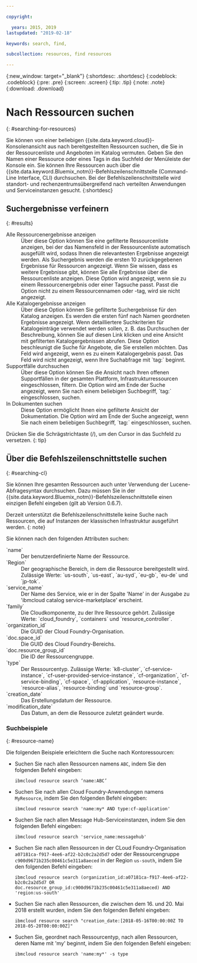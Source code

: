 ```yaml
---

copyright:

  years: 2015, 2019
lastupdated: "2019-02-18"

keywords: search, find,

subcollection: resources, find resources

---
```


{:new_window: target="_blank"}
{:shortdesc: .shortdesc}
{:codeblock: .codeblock}
{:pre: .pre}
{:screen: .screen}
{:tip: .tip}
{:note: .note}
{:download: .download}


# Nach Ressourcen suchen
{: #searching-for-resources}

Sie können von einer beliebigen {{site.data.keyword.cloud}}-Konsolenansicht aus nach bereitgestellten Ressourcen suchen, die Sie in der Ressourcenliste und Angeboten im Katalog vermuten. Geben Sie den Namen einer Ressource oder eines Tags in das Suchfeld der Menüleiste der Konsole ein. Sie können Ihre Ressourcen auch über die {{site.data.keyword.Bluemix_notm}}-Befehlszeilenschnittstelle (Command-Line Interface, CLI) durchsuchen. Bei der Befehlszeilenschnittstelle wird standort- und rechenzentrumsübergreifend nach verteilten Anwendungen und Serviceinstanzen gesucht.
{:shortdesc}

## Suchergebnisse verfeinern
{: #results}

<dl>
<dt>Alle Ressourcenergebnisse anzeigen</dt>
<dd>Über diese Option können Sie eine gefilterte Ressourcenliste anzeigen, bei der das Namensfeld in der Ressourcenliste automatisch ausgefüllt wird, sodass Ihnen die relevantesten Ergebnisse angezeigt werden. Als Suchergebnis werden die ersten 10 zurückgegebenen Ergebnisse für Ressourcen angezeigt. Wenn Sie wissen, dass es weitere Ergebnisse gibt, können Sie alle Ergebnisse über die Ressourcenliste anzeigen. Diese Option wird angezeigt, wenn sie zu einem Ressourcenergebnis oder einer Tagsuche passt. Passt die Option nicht zu einem Ressourcennamen oder -tag, wird sie nicht angezeigt.</dd>
<dt>Alle Katalogergebnisse anzeigen</dt>
<dd>Über diese Option können Sie gefilterte Suchergebnisse für den Katalog anzeigen. Es werden die ersten fünf nach Namen geordneten Ergebnisse angezeigt. Wenn detailliertere Suchkriterien für Katalogeinträge verwendet werden sollen, z. B. das Durchsuchen der Beschreibung, können Sie auf diesen Link klicken und eine Ansicht mit gefilterten Katalogergebnissen abrufen. Diese Option beschleunigt die Suche für Angebote, die Sie erstellen möchten. Das Feld wird angezeigt, wenn es zu einem Katalogergebnis passt. Das Feld wird nicht angezeigt, wenn Ihre Suchabfrage mit `tag:` beginnt.</dd>
<dt>Supportfälle durchsuchen</dt>
<dd>Über diese Option können Sie die Ansicht nach Ihren offenen Supportfällen in der gesamten Plattform, Infrastrukturressourcen eingeschlossen, filtern. Die Option wird am Ende der Suche angezeigt, wenn Sie nach einem beliebigen Suchbegriff, `tag:` eingeschlossen, suchen.</dd>
<dt>In Dokumenten suchen</dt>
<dd>Diese Option ermöglicht Ihnen eine gefilterte Ansicht der Dokumentation. Die Option wird am Ende der Suche angezeigt, wenn Sie nach einem beliebigen Suchbegriff, `tag:` eingeschlossen, suchen.</dd>
</dl>

Drücken Sie die Schrägstrichtaste (/), um den Cursor in das Suchfeld zu versetzen.
{: tip}


## Über die Befehlszeilenschnittstelle suchen
{: #searching-cl}

Sie können Ihre gesamten Ressourcen auch unter Verwendung der Lucene-Abfragesyntax durchsuchen. Dazu müssen Sie in der {{site.data.keyword.Bluemix_notm}}-Befehlszeilenschnittstelle einen einzigen Befehl eingeben (gilt ab Version 0.6.7).

  Derzeit unterstützt die Befehlszeilenschnittstelle keine Suche nach Ressourcen, die auf Instanzen der klassischen Infrastruktur ausgeführt werden.
  {: note}

Sie können nach den folgenden Attributen suchen:

<dl>
<dt>`name`</dt>
<dd> Der benutzerdefinierte Name der Ressource.</dd>
<dt>`Region`</dt>
<dd>Der geographische Bereich, in dem die Ressource bereitgestellt wird. Zulässige Werte: `us-south`, `us-east`, `au-syd`, `eu-gb`, `eu-de` und `jp-tok`.</dd>
<dt>`service_name`</dt>
<dd>Der Name des Service, wie er in der Spalte 'Name' in der Ausgabe zu 'ibmcloud catalog service-marketplace' erscheint.</dd>
<dt>`family`</dt>
<dd>Die Cloudkomponente, zu der Ihre Ressource gehört. Zulässige Werte: `cloud_foundry`, `containers` und `resource_controller`.</dd>
<dt>`organization_id`</dt>
<dd>Die GUID der Cloud Foundry-Organisation.</dd>
<dt>`doc.space_id`</dt>
<dd>Die GUID des Cloud Foundry-Bereichs.</dd>
<dt>`doc.resource_group_id`</dt>
<dd>Die ID der Ressourcengruppe.</dd>
<dt>`type`</dt>
<dd>Der Ressourcentyp. Zulässige Werte: `k8-cluster`, `cf-service-instance`, `cf-user-provided-service-instance`, `cf-organization`, `cf-service-binding`, `cf-space`, `cf-application`, `resource-instance`, `resource-alias`, `resource-binding` und `resource-group`.</dd>
<dt>`creation_date`</dt>
<dd>Das Erstellungsdatum der Ressource.</dd>
<dt>`modification_date`</dt>
<dd> Das Datum, an dem die Ressource zuletzt geändert wurde.</dd>
</dl>

### Suchbeispiele
{: #resource-name}

Die folgenden Beispiele erleichtern die Suche nach Kontoressourcen:

* Suchen Sie nach allen Ressourcen namens `ABC`, indem Sie den folgenden Befehl eingeben:

    `ibmcloud resource search ‘name:ABC’`

* Suchen Sie nach allen Cloud Foundry-Anwendungen namens `MyResource`, indem Sie den folgenden Befehl eingeben:

    `ibmcloud resource search 'name:my* AND type:cf-application'`

* Suchen Sie nach allen Message Hub-Serviceinstanzen, indem Sie den folgenden Befehl eingeben:

    `ibmcloud resource search 'service_name:messagehub'`

* Suchen Sie nach allen Ressourcen in der CLoud Foundry-Organisation `a07181ca-f917-4ee6-af22-b2c0c2a2d5d7` oder der Ressourcengruppe `c900d9671b235c00461c5e311a8aeced` in der Region `us-south`, indem Sie den folgenden Befehl eingeben:

    `ibmcloud resource search (organization_id:a07181ca-f917-4ee6-af22-b2c0c2a2d5d7 OR doc.resource_group_id:c900d9671b235c00461c5e311a8aeced) AND 'region:us-south'`

* Suchen Sie nach allen Ressourcen, die zwischen dem 16. und 20. Mai 2018 erstellt wurden, indem Sie den folgenden Befehl eingeben:

    `ibmcloud resource search "creation_date:[2018-05-16T00:00:00Z TO 2018-05-20T00:00:00Z]"`

* Suchen Sie, geordnet nach Ressourcentyp, nach allen Ressourcen, deren Name mit 'my' beginnt, indem Sie den folgenden Befehl eingeben:

    `ibmcloud resource search 'name:my*' -s type`
